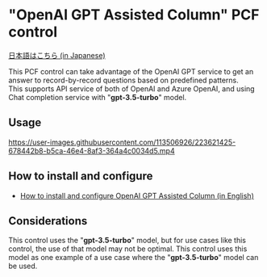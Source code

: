 # "OpenAI GPT Assisted Column" PCF control

[日本語はこちら (in Japanese)](./README.ja.md)

This PCF control can take advantage of the OpenAI GPT service to get an answer to record-by-record questions based on predefined patterns.  
This supports API service of both of OpenAI and Azure OpenAI, and using Chat completion service with "**gpt-3.5-turbo**" model.  

## Usage

<https://user-images.githubusercontent.com/113506926/223621425-678442b8-b5ca-46e4-8af3-364a4c0034d5.mp4>

## How to install and configure

- [How to install and configure OpenAI GPT Assisted Column (in English)](./Docs/SettingUp.md)

## Considerations

This control uses the "**gpt-3.5-turbo**" model, but for use cases like this control, the use of that model may not be optimal. This control uses this model as one example of a use case where the "**gpt-3.5-turbo**" model can be used.  

